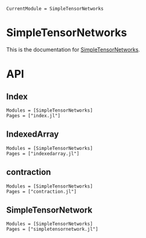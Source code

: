 ```@meta
CurrentModule = SimpleTensorNetworks
```

# SimpleTensorNetworks

This is the documentation for [SimpleTensorNetworks](https://github.com/tensor4all/SimpleTensorNetworks.jl).


# API

## Index
```@autodocs
Modules = [SimpleTensorNetworks]
Pages = ["index.jl"]
```

## IndexedArray
```@autodocs
Modules = [SimpleTensorNetworks]
Pages = ["indexedarray.jl"]
```

## contraction
```@autodocs
Modules = [SimpleTensorNetworks]
Pages = ["contraction.jl"]
```

## SimpleTensorNetwork
```@autodocs
Modules = [SimpleTensorNetworks]
Pages = ["simpletensornetwork.jl"]
```